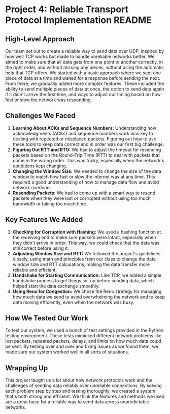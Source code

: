# Project 4: Reliable Transport Protocol Implementation README

## High-Level Approach
Our team set out to create a reliable way to send data over UDP, inspired by how well TCP works but made to handle unreliable networks better. We aimed to make sure that all data gets from one point to another correctly, in the right order, and without missing any pieces, without using the automatic help that TCP offers. We started with a basic approach where we sent one piece of data at a time and waited for a response before sending the next. From there, we gradually added more complex features. These included the ability to send multiple pieces of data at once, the option to send data again if it didn't arrive the first time, and ways to adjust our timing based on how fast or slow the network was responding.

## Challenges We Faced
1. **Learning About ACKs and Sequence Numbers:** Understanding how acknowledgments (ACKs) and sequence numbers work was key to dealing with repeated or misplaced packets. Figuring out how to use these tools to keep data correct and in order was our first big challenge.
2. **Figuring Out RTT and RTO:** We had to adjust the timeout for resending packets based on the Round-Trip Time (RTT) to deal with packets that come in the wrong order. This was tricky, especially when the network's conditions kept changing.
3. **Changing the Window Size:** We needed to change the size of the data window to match how fast or slow the internet was at any time. This required a good understanding of how to manage data flow and avoid network overload.
4. **Resending Packets:** We had to come up with a smart way to resend packets when they were lost or corrupted without using too much bandwidth or taking too much time.

## Key Features We Added
1. **Checking for Corruption with Hashing:** We used a hashing function at the receiving end to make sure packets were intact, especially when they didn't arrive in order. This way, we could check that the data was still correct before using it.
2. **Adjusting Window Size and RTT:** We followed the project's guidelines closely, using math and principles from our class to change the data window size and RTT calculations, making the data transfer more reliable and efficient.
3. **Handshake for Starting Communication:** Like TCP, we added a simple handshake process to get things set up before sending data, which helped start the data exchange smoothly.
4. **Using Reno for Congestion:** We chose the Reno strategy for managing how much data we send to avoid overwhelming the network and to keep data moving efficiently, even when the network was busy.

## How We Tested Our Work
To test our system, we used a bunch of test settings provided in the Python testing environment. These tests mimicked different network problems like lost packets, repeated packets, delays, and limits on how much data could be sent. By testing over and over and fixing issues as we found them, we made sure our system worked well in all sorts of situations.

## Wrapping Up
This project taught us a lot about how network protocols work and the challenges of sending data reliably over unreliable connections. By solving each problem step by step and testing thoroughly, we created a system that's both strong and efficient. We think the features and methods we used are a great base for a reliable way to send data across unpredictable networks.

